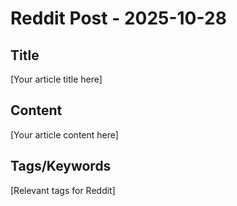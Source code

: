 # Reddit Post - 2025-10-28

## Title
[Your article title here]

## Content
[Your article content here]

## Tags/Keywords
[Relevant tags for Reddit]
